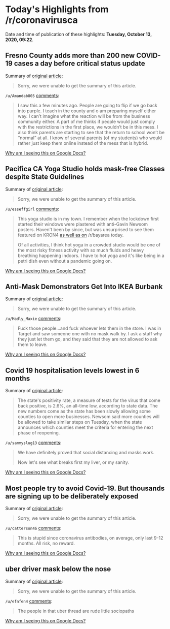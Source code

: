 # Today's Highlights from /r/coronavirusca

Date and time of publication of these highlights: **Tuesday, October 13, 2020, 09:22**.

## Fresno County adds more than 200 new COVID-19 cases a day before critical status update

Summary of [original article](https://www.fresnobee.com/news/coronavirus/article246406525.html):

> Sorry, we were unable to get the summary of this article.

`/u/Amandab805` [comments](https://www.reddit.com/r/CoronavirusCA/comments/ja5d8f/fresno_county_adds_more_than_200_new_covid19/):

> I saw this a few minutes ago. People are going to flip if we go back into purple. I teach in the county and o am preparing myself either way. I can’t imagine what the reaction will be from the business community either. A part of me thinks if people would just comply with the restrictions in the first place, we wouldn’t be in this mess. I also think parents are starting to see that the return to school won’t be “normal” at all. I know of several parents (of my students) who would rather just keep them online instead of the mess that is hybrid.

[Why am I seeing this on Google Docs?](https://docs.google.com/document/d/1Dc6We63vOXIZsc0op-Bt4abqkYjXzOigalQqFxmvvbM/edit?usp=sharing)

## Pacifica CA Yoga Studio holds mask-free Classes despite State Guidelines

Summary of [original article](https://www.kron4.com/health/coronavirus/pacifica-yoga-studio-holds-mask-free-classes-despite-state-guidelines/):

> Sorry, we were unable to get the summary of this article.

`/u/esseffgirl` [comments](https://www.reddit.com/r/CoronavirusCA/comments/ja774y/pacifica_ca_yoga_studio_holds_maskfree_classes/):

> This yoga studio is in my town.  I remember when the lockdown first started their windows were plastered with anti-Gavin Newsom posters.  Haven't been by since, but was unsurprised to see them featured on KRON4 [as well as on](https://www.reddit.com/r/bayarea/comments/j9qxlb/hot_yoga_studio_not_following_covid_guidelines/) /r/bayarea today.  
> 
> Of all activities, I think hot yoga in a crowded studio would be one of the most risky fitness activity with so much fluids and heavy breathing happening indoors.  I have to hot yoga and it's like being in a petri dish even without a pandemic going on.

[Why am I seeing this on Google Docs?](https://docs.google.com/document/d/1Dc6We63vOXIZsc0op-Bt4abqkYjXzOigalQqFxmvvbM/edit?usp=sharing)

## Anti-Mask Demonstrators Get Into IKEA Burbank

Summary of [original article](https://youtu.be/afd7s7KgODg):

> Sorry, we were unable to get the summary of this article.

`/u/Madly_Maxie` [comments](https://www.reddit.com/r/CoronavirusCA/comments/j9y9gy/antimask_demonstrators_get_into_ikea_burbank/):

> Fuck those people...and fuck whoever lets them in the store. I was in Target and saw someone one with no mask walk by. I ask a staff why they just let them go, and they said that they are not allowed to ask them to leave.

[Why am I seeing this on Google Docs?](https://docs.google.com/document/d/1Dc6We63vOXIZsc0op-Bt4abqkYjXzOigalQqFxmvvbM/edit?usp=sharing)

## Covid 19 hospitalisation levels lowest in 6 months

Summary of [original article](https://www.latimes.com/california/story/2020-10-12/californians-hospitalized-with-covid-19-lowest-level-in-6-months):

> The state's positivity rate, a measure of tests for the virus that come back positive, is 2.6%, an all-time low, according to state data. The new numbers come as the state has been slowly allowing some counties to open more businesses. Newsom said more counties will be allowed to take similar steps on Tuesday, when the state announces which counties meet the criteria for entering the next phase of reopening.

`/u/sammyslug13` [comments](https://www.reddit.com/r/CoronavirusCA/comments/ja0zh4/covid_19_hospitalisation_levels_lowest_in_6_months/):

> We have definitely proved that social distancing and masks work.
> 
> Now let's see what breaks first my liver, or my sanity.

[Why am I seeing this on Google Docs?](https://docs.google.com/document/d/1Dc6We63vOXIZsc0op-Bt4abqkYjXzOigalQqFxmvvbM/edit?usp=sharing)

## Most people try to avoid Covid-19. But thousands are signing up to be deliberately exposed

Summary of [original article](https://www.cnn.com/2020/10/12/health/coronavirus-human-challenge-trials-gbr-intl/index.html):

> Sorry, we were unable to get the summary of this article.

`/u/catterson46` [comments](https://www.reddit.com/r/CoronavirusCA/comments/ja3ph1/most_people_try_to_avoid_covid19_but_thousands/):

> This is stupid since coronavirus antibodies, on average, only last 9-12 months.  All risk, no reward.

[Why am I seeing this on Google Docs?](https://docs.google.com/document/d/1Dc6We63vOXIZsc0op-Bt4abqkYjXzOigalQqFxmvvbM/edit?usp=sharing)

## uber driver mask below the nose

Summary of [original article](/r/uber/comments/j8t54y/uber_driver_mask_below_the_nose/):

> Sorry, we were unable to get the summary of this article.

`/u/efnfen4` [comments](https://www.reddit.com/r/CoronavirusCA/comments/j9o4zz/uber_driver_mask_below_the_nose/):

> The people in that uber thread are rude little sociopaths

[Why am I seeing this on Google Docs?](https://docs.google.com/document/d/1Dc6We63vOXIZsc0op-Bt4abqkYjXzOigalQqFxmvvbM/edit?usp=sharing)

